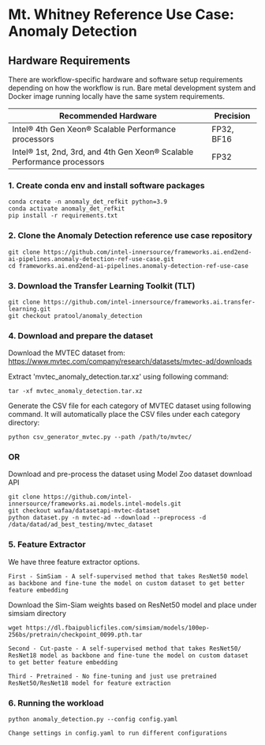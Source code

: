 # Mt. Whitney Reference Use Case: Anomaly Detection

## Hardware Requirements
There are workflow-specific hardware and software setup requirements depending on how the workflow is run. Bare metal development system and Docker image running locally have the same system requirements. 

| Recommended Hardware         | Precision  |
| ---------------------------- | ---------- |
| Intel® 4th Gen Xeon® Scalable Performance processors| FP32, BF16 |
| Intel® 1st, 2nd, 3rd, and 4th Gen Xeon® Scalable Performance processors| FP32 |


### 1. Create conda env and install software packages
   ```
   conda create -n anomaly_det_refkit python=3.9
   conda activate anomaly_det_refkit
   pip install -r requirements.txt
   ```

### 2. Clone the Anomaly Detection reference use case repository
   ```
   git clone https://github.com/intel-innersource/frameworks.ai.end2end-ai-pipelines.anomaly-detection-ref-use-case.git
   cd frameworks.ai.end2end-ai-pipelines.anomaly-detection-ref-use-case
   ```

### 3. Download the Transfer Learning Toolkit (TLT)
   ```
   git clone https://github.com/intel-innersource/frameworks.ai.transfer-learning.git
   git checkout pratool/anomaly_detection
   ```

### 4. Download and prepare the dataset

   Download the MVTEC dataset from: https://www.mvtec.com/company/research/datasets/mvtec-ad/downloads

   Extract 'mvtec_anomaly_detection.tar.xz' using following command:
   ```
   tar -xf mvtec_anomaly_detection.tar.xz
   ```

   Generate the CSV file for each category of MVTEC dataset using following command. It will automatically place the CSV files under each category directory:
   ```
   python csv_generator_mvtec.py --path /path/to/mvtec/
   ```

### OR
   Download and pre-process the dataset using Model Zoo dataset download API
   ```
   git clone https://github.com/intel-innersource/frameworks.ai.models.intel-models.git
   git checkout wafaa/datasetapi-mvtec-dataset
   python dataset.py -n mvtec-ad --download --preprocess -d /data/datad/ad_best_testing/mvtec_dataset
   ```
   

### 5. Feature Extractor

   We have three feature extractor options.
   ```
   First - SimSiam - A self-supervised method that takes ResNet50 model as backbone and fine-tune the model on custom dataset to get better feature embedding
   ```
   Download the Sim-Siam weights based on ResNet50 model and place under simsiam directory
   ```
   wget https://dl.fbaipublicfiles.com/simsiam/models/100ep-256bs/pretrain/checkpoint_0099.pth.tar
   ```
   ```
   Second - Cut-paste - A self-supervised method that takes ResNet50/ ResNet18 model as backbone and fine-tune the model on custom dataset to get better feature embedding
   ```
   ```
   Third - Pretrained - No fine-tuning and just use pretrained ResNet50/ResNet18 model for feature extraction
   ```
### 6. Running the workload

   ```
   python anomaly_detection.py --config config.yaml

   Change settings in config.yaml to run different configurations 

   ```



